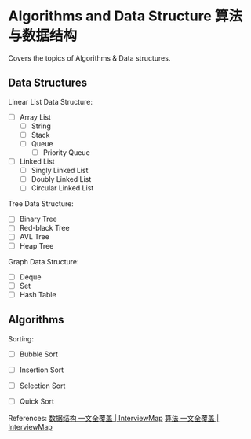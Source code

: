 # Algorithms and Data Structure 算法与数据结构
Covers the topics of Algorithms & Data structures.

## Data Structures

Linear List Data Structure: 
- [ ] Array List
    - [ ] String
    - [ ] Stack
    - [ ] Queue
        - [ ] Priority Queue
- [ ] Linked List
    - [ ] Singly Linked List
    - [ ] Doubly Linked List
    - [ ] Circular Linked List

Tree Data Structure:
- [ ] Binary Tree
- [ ] Red-black Tree
- [ ] AVL Tree
- [ ] Heap Tree

Graph Data Structure:

- [ ] Deque
- [ ] Set
- [ ] Hash Table

## Algorithms

Sorting:
- [ ] Bubble Sort
- [ ] Insertion Sort
- [ ] Selection Sort
- [ ] Quick Sort


References:
[数据结构 一文全覆盖 | InterviewMap](https://yuchengkai.cn/docs/cs/dataStruct.html)
[算法 一文全覆盖 | InterviewMap](https://yuchengkai.cn/docs/cs/algorithm.html#%E6%97%B6%E9%97%B4%E5%A4%8D%E6%9D%82%E5%BA%A6)